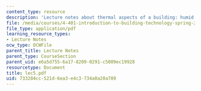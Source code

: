 ```yaml
---
content_type: resource
description: 'Lecture notes about thermal aspects of a building: humid air.'
file: /media/courses/4-401-introduction-to-building-technology-spring-2006/733284cc521d6ea3e4c3734a0a20a789_lec5.pdf
file_type: application/pdf
learning_resource_types:
- Lecture Notes
ocw_type: OCWFile
parent_title: Lecture Notes
parent_type: CourseSection
parent_uid: e6a5d755-6a17-8209-0291-c5009ec19928
resourcetype: Document
title: lec5.pdf
uid: 733284cc-521d-6ea3-e4c3-734a0a20a789
---
```

